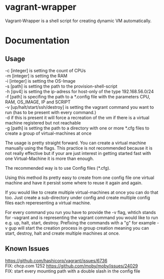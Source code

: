 # vagrant-wrapper
Vagrant-Wrapper is a shell script for creating dynamic VM automatically.

# Documentation

## Usage ##
-c [integer] is setting the count of CPUs  
-m [integer] is setting the RAM  
-i [integer] is setting the OS-Image  
-s [path] is setting the path to the provision-shell-script  
-h [ipv4] is setting the ip-adress for host-only of the type 192.168.56.0/24  
-f [path] is specifing the path to a *.config file with the parameters CPU, RAM, OS_IMAGE, IP and SCRIPT  
-v [up/halt/start/ssh/destroy] is setting the vagrant command you want to run (has to be present with every command.)  
-d if this is present it will force a recreation of the vm if there is a virtual machine registered but not reachable  
-g [path] is setting the path to a directory with one or more *.cfg files to create a group of virtual-machines at once  


The usage is pretty straight forward. You can create a virtual machine manually using the flags.
This practice is not recommended because it is not really effective but if your are just interest in
getting started fast with one Virtual-Machine it is more than enough.

The recommended way is to use Config files (*.cfg).

Using this method its pretty easy to create from one config file
one virtual machine and have it persist some where to reuse it again
and again.

If you would like to create multiple virtual-machines at once you can do that too. Just
create a sub-directory under config and create multiple config files each reperesenting 
a virtual machine. 

For every command you run you have to provide the -v flag, whtich stands for -vagrant
and is representing the vagrant command you would like to run e.g. up, halt, start, destroy.
Prefixing the commands with a "g" for example -v gup will start the creation process in group
creation meaning you can start, destroy, halt and create multiple machines at once.

## Known Issues ## 

https://github.com/hashicorp/vagrant/issues/6736  
FIX: chcp.com 1252
https://github.com/moby/moby/issues/24029  
FIX: start every mounting path with a double slash in the config file
